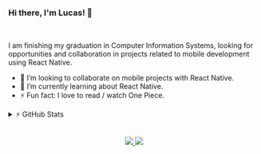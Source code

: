 ### Hi there, I'm Lucas! 👋

<br/>

I am finishing my graduation in Computer Information Systems, looking for opportunities and collaboration in projects related to mobile development using React Native.

- 🤝 I’m looking to collaborate on mobile projects with React Native.
- 🌱 I’m currently learning about React Native.
- ⚡ Fun fact: I love to read / watch One Piece.

<details>
  <summary>⚡ GitHub Stats</summary>

  [![Anurag's GitHub stats](https://github-readme-stats.vercel.app/api?username=lucas-hgs&theme=dark&show_icons=true)](https://github.com/lucas-hgs/github-readme-stats)

</details>

<br/>

<p align="center">
  <a
    href="mailto:lucas.hgs03@gmail.com" 
    alt="Gmail"
    target="blank"
  >
    <img src="https://img.shields.io/badge/-Gmail-red?style=flat&logo=Gmaill&logoColor=white" />
    
  </a>
  <a
    href="https://www.linkedin.com/in/lucas-hgs/" 
    alt="LinkedIn"
    target="blank"
  >
    <img src="https://img.shields.io/badge/-LinkedIn-blue?style=flat&logo=Linkedin&logoColor=white" />
  </a>
</p>

